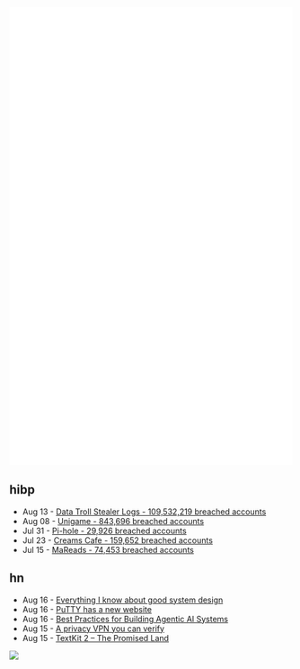 ![Metrics](https://raw.githubusercontent.com/phixion/phixion/master/metrics.svg)

## hibp

<!--
for https://github.com/phixion/phixion/blob/main/.github/workflows/feeds.yml
-->
<!--START_SECTION:haveibeenpwnd-->
- Aug 13 - [Data Troll Stealer Logs - 109,532,219 breached accounts](https://haveibeenpwned.com/Breach/DataTrollStealerLogs)
- Aug 08 - [Unigame - 843,696 breached accounts](https://haveibeenpwned.com/Breach/Unigame)
- Jul 31 - [Pi-hole - 29,926 breached accounts](https://haveibeenpwned.com/Breach/ThePi-Hole)
- Jul 23 - [Creams Cafe - 159,652 breached accounts](https://haveibeenpwned.com/Breach/CreamsCafe)
- Jul 15 - [MaReads - 74,453 breached accounts](https://haveibeenpwned.com/Breach/MaReads)
<!--END_SECTION:haveibeenpwnd-->

## hn

<!--
for https://github.com/phixion/phixion/blob/main/.github/workflows/feeds.yml
-->
<!--START_SECTION:hn-->
- Aug 16 - [Everything I know about good system design](https://www.seangoedecke.com/good-system-design/)
- Aug 16 - [PuTTY has a new website](https://putty.software/)
- Aug 16 - [Best Practices for Building Agentic AI Systems](https://userjot.com/blog/best-practices-building-agentic-ai-systems)
- Aug 15 - [A privacy VPN you can verify](https://vp.net/l/en-US/blog/Don%27t-Trust-Verify)
- Aug 15 - [TextKit 2 – The Promised Land](https://blog.krzyzanowskim.com/2025/08/14/textkit-2-the-promised-land/)
<!--END_SECTION:hn-->

<!--
for https://yhype.me
-->
![](https://hit.yhype.me/github/profile?user_id=13013670)
